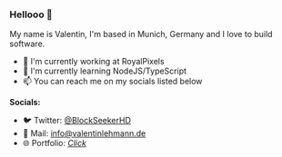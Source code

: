 ### Hellooo :wave:

My name is Valentin, I'm based in Munich, Germany and I love to build software.

- :telescope: I'm currently working at RoyalPixels
- :seedling: I'm currently learning NodeJS/TypeScript
- :mailbox: You can reach me on my socials listed below

<b>Socials:</b>
- :bird: Twitter: [@BlockSeekerHD](https://twitter.com/BlockSeekerHD)
- :e-mail: Mail: info@valentinlehmann.de
- :globe_with_meridians: Portfolio: [*Click*](https://www.youtube.com/watch?v=xvFZjo5PgG0 "Website")